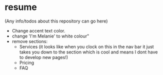 # resume
(Any info/todos about this repository can go here)

- Change accent text color.
-  change 'I'm Melanie' to white colour"
- remove sections:
  - Services (it looks like when you clock on this in the nav bar it just takes you down to the section which is cool and means I dont have to develop new pages!)
  - Pricing
  - FAQ

